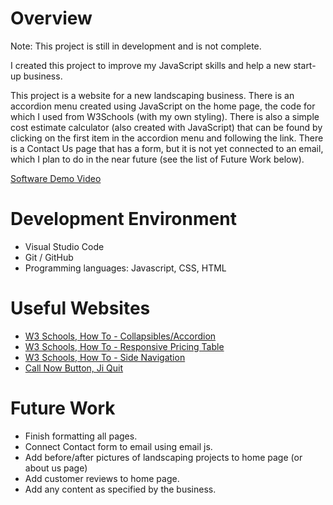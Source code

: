 # Overview

Note: This project is still in development and is not complete. 

I created this project to improve my JavaScript skills and help a new start-up business.

This project is a website for a new landscaping business. There is an accordion menu created using JavaScript on the home page, the code for which I used from W3Schools (with my own styling). There is also a simple cost estimate calculator (also created with JavaScript) that can be found by clicking on the first item in the accordion menu and following the link. There is a Contact Us page that has a form, but it is not yet connected to an email, which I plan to do in the near future (see the list of Future Work below).

[Software Demo Video](https://youtu.be/ya8kERrRapc)

# Development Environment

* Visual Studio Code
* Git / GitHub
* Programming languages: Javascript, CSS, HTML

# Useful Websites

- [W3 Schools, How To - Collapsibles/Accordion](https://www.w3schools.com/howto/howto_js_accordion.asp)
- [W3 Schools, How To - Responsive Pricing Table](https://www.w3schools.com/howto/howto_css_pricing_table.asp)
- [W3 Schools, How To - Side Navigation](https://www.w3schools.com/howto/howto_js_sidenav.asp)
- [Call Now Button, Ji Quit](https://codepen.io/jiQuit/pen/JMeyvZ)


# Future Work

- Finish formatting all pages.
- Connect Contact form to email using email js.
- Add before/after pictures of landscaping projects to home page (or about us page)
- Add customer reviews to home page.
- Add any content as specified by the business.